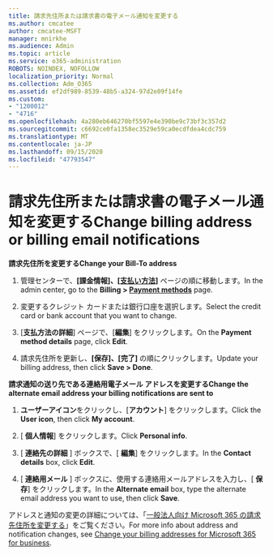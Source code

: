 ```yaml
---
title: 請求先住所または請求書の電子メール通知を変更する
ms.author: cmcatee
author: cmcatee-MSFT
manager: mnirkhe
ms.audience: Admin
ms.topic: article
ms.service: o365-administration
ROBOTS: NOINDEX, NOFOLLOW
localization_priority: Normal
ms.collection: Adm_O365
ms.assetid: ef2df989-8539-48b5-a324-97d2e09f14fe
ms.custom:
- "1200012"
- "4716"
ms.openlocfilehash: 4a280eb646270bf5597e4e390be9c73bf3c357d2
ms.sourcegitcommit: c6692ce0fa1358ec3529e59ca0ecdfdea4cdc759
ms.translationtype: MT
ms.contentlocale: ja-JP
ms.lasthandoff: 09/15/2020
ms.locfileid: "47793547"
---
```

# <a name="change-billing-address-or-billing-email-notifications"></a><span data-ttu-id="fcfde-102">請求先住所または請求書の電子メール通知を変更する</span><span class="sxs-lookup"><span data-stu-id="fcfde-102">Change billing address or billing email notifications</span></span>

<span data-ttu-id="fcfde-103">**請求先住所を変更する**</span><span class="sxs-lookup"><span data-stu-id="fcfde-103">**Change your Bill-To address**</span></span>

1. <span data-ttu-id="fcfde-104">管理センターで、**[課金情報]、[[支払い方法]](https://go.microsoft.com/fwlink/p/?linkid=2018806)** ページの順に移動します。</span><span class="sxs-lookup"><span data-stu-id="fcfde-104">In the admin center, go to the **Billing > [Payment methods](https://go.microsoft.com/fwlink/p/?linkid=2018806)** page.</span></span>

2. <span data-ttu-id="fcfde-105">変更するクレジット カードまたは銀行口座を選択します。</span><span class="sxs-lookup"><span data-stu-id="fcfde-105">Select the credit card or bank account that you want to change.</span></span>

3. <span data-ttu-id="fcfde-106">[**支払方法の詳細**] ページで、[**編集**] をクリックします。</span><span class="sxs-lookup"><span data-stu-id="fcfde-106">On the **Payment method details** page, click **Edit**.</span></span>

4. <span data-ttu-id="fcfde-107">請求先住所を更新し、**[保存]、[完了]** の順にクリックします。</span><span class="sxs-lookup"><span data-stu-id="fcfde-107">Update your billing address, then click **Save > Done**.</span></span>

<span data-ttu-id="fcfde-108">**請求通知の送り先である連絡用電子メール アドレスを変更する**</span><span class="sxs-lookup"><span data-stu-id="fcfde-108">**Change the alternate email address your billing notifications are sent to**</span></span> 

1. <span data-ttu-id="fcfde-109">**ユーザーアイコン**をクリックし、[**アカウント**] をクリックします。</span><span class="sxs-lookup"><span data-stu-id="fcfde-109">Click the **User icon**, then click **My account**.</span></span>

2. <span data-ttu-id="fcfde-110">[ **個人情報**] をクリックします。</span><span class="sxs-lookup"><span data-stu-id="fcfde-110">Click **Personal info**.</span></span>

3. <span data-ttu-id="fcfde-111">[ **連絡先の詳細** ] ボックスで、[ **編集**] をクリックします。</span><span class="sxs-lookup"><span data-stu-id="fcfde-111">In the **Contact details** box, click **Edit**.</span></span>

4. <span data-ttu-id="fcfde-112">[ **連絡用メール** ] ボックスに、使用する連絡用メールアドレスを入力し、[ **保存**] をクリックします。</span><span class="sxs-lookup"><span data-stu-id="fcfde-112">In the **Alternate email** box, type the alternate email address you want to use, then click **Save**.</span></span>

<span data-ttu-id="fcfde-113">アドレスと通知の変更の詳細については、「[一般法人向け Microsoft 365 の請求先住所を変更する](https://docs.microsoft.com/microsoft-365/commerce/billing-and-payments/change-your-billing-addresses?view=o365-worldwide)」をご覧ください。</span><span class="sxs-lookup"><span data-stu-id="fcfde-113">For more info about address and notification changes, see [Change your billing addresses for Microsoft 365 for business](https://docs.microsoft.com/microsoft-365/commerce/billing-and-payments/change-your-billing-addresses?view=o365-worldwide).</span></span>
